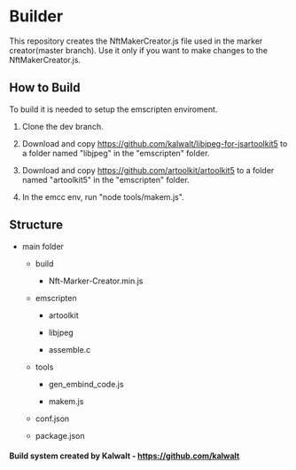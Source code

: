 # Builder 

This repository creates the NftMakerCreator.js file used in the marker creator(master branch). Use it only if you want to make changes to the NftMakerCreator.js.

## How to Build

To build it is needed to setup the emscripten enviroment.

1. Clone the dev branch.

2. Download and copy https://github.com/kalwalt/libjpeg-for-jsartoolkit5 to a folder named "libjpeg" in the "emscripten" folder.

3. Download and copy https://github.com/artoolkit/artoolkit5 to a folder named "artoolkit5" in the "emscripten" folder.

4. In the emcc env, run "node tools/makem.js".


## Structure

- main folder

    - build
     
        - Nft-Marker-Creator.min.js

    - emscripten
    
        - artoolkit
        
        - libjpeg
        
        - assemble.c

    - tools
    
        - gen_embind_code.js
        
        - makem.js
     
     - conf.json
     
     - package.json
     
     
 #### Build system created by Kalwalt - https://github.com/kalwalt
